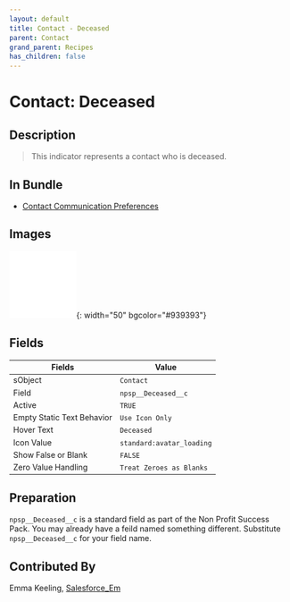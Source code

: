 ```yaml
---
layout: default
title: Contact - Deceased
parent: Contact
grand_parent: Recipes
has_children: false
---
```



# Contact: Deceased

## Description
> This indicator represents a contact who is deceased.

## In Bundle
* [Contact Communication Preferences](../bundle-contact-communication-preferences)

## Images 

![Avatar Loading](../../images/icons/avatar_loading_120.png){: width="50" bgcolor="#939393"}

## Fields

Fields | Value
-- | --
sObject | `Contact`
Field | `npsp__Deceased__c`
Active | `TRUE`
Empty Static Text Behavior | `Use Icon Only`
Hover Text | `Deceased`
Icon Value | `standard:avatar_loading`
Show False or Blank | `FALSE`
Zero Value Handling | `Treat Zeroes as Blanks`

## Preparation
`npsp__Deceased__c` is a standard field as part of the Non Profit Success Pack. You may already have a feild named something different. Substitute `npsp__Deceased__c` for your field name.

## Contributed By
Emma Keeling, [Salesforce_Em](https://github.com/Salesforce-Em)